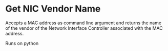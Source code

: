 # Get NIC Vendor Name
 Accepts a MAC address as command line argument and returns the name of the vendor of the Network Interface Controller associated with the MAC address.

Runs on python
